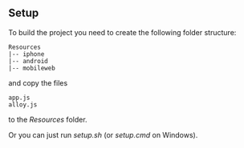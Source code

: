 ## Setup

To build the project you need to create the following folder structure:

    Resources
    |-- iphone
    |-- android
    |-- mobileweb

and copy the files

    app.js
    alloy.js

to the _Resources_ folder.

Or you can just run _setup.sh_ (or _setup.cmd_ on Windows).
